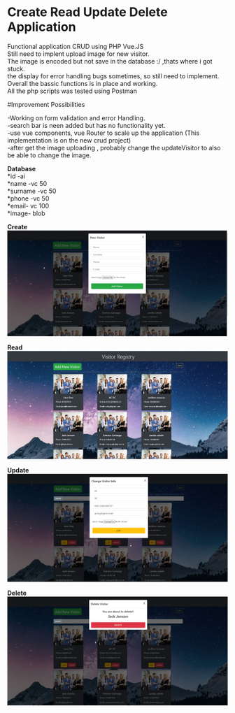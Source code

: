 # Create Read Update Delete Application  
Functional application CRUD using PHP Vue.JS  
Still need to implent upload image for new visitor.   
The image is encoded but not save in the database :/ ,thats where i got stuck.  
the display for error handling bugs sometimes, so still need to implement.  
Overall the bassic functions is in place and working.  
All the php scripts was tested using Postman  

#Improvement Possibilities

-Working on form validation and error Handling.  
-search bar is neen added but has no functionality yet.  
-use vue components, vue Router to scale up the application (This implementation is on the new crud project)    
-after get the image uploading , probably change the updateVisitor to also be able to change the image.  

**Database**   
*id -ai  
*name -vc 50  
*surname -vc 50  
*phone -vc 50  
*email- vc 100  
*image- blob  

**Create** 
![](/images/create.png)

**Read**
![](/images/read.jpg)

**Update**
![](/images/update.png)

**Delete**
![](/images/delete.png)
